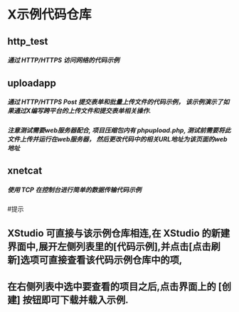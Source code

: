 # X示例代码仓库

## http_test
##### 通过 HTTP/HTTPS 访问网络的代码示例

## uploadapp
##### 通过 HTTP/HTTPS Post 提交表单和批量上传文件的代码示例， 该示例演示了如果通过X编写跨平台的上传文件和提交表单相关操作.
##### 注意测试需要web服务器配合, 项目压缩包内有 phpupload.php, 测试前需要将此文件上传并运行在web服务器， 然后更改代码中的相关URL地址为该页面的web地址

## xnetcat
##### 使用 TCP 在控制台进行简单的数据传输代码示例


#提示

## XStudio 可直接与该示例仓库相连,在 XStudio 的新建界面中,展开左侧列表里的[代码示例],并点击[点击刷新]选项可直接查看该代码示例仓库中的项,
## 在右侧列表中选中要查看的项目之后,点击界面上的 [创建] 按钮即可下载并载入示例.
